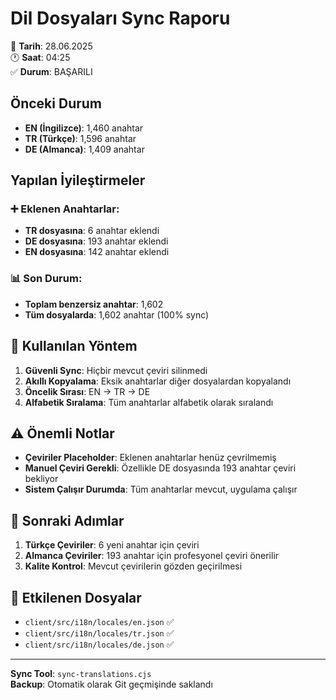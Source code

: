 # Dil Dosyaları Sync Raporu

📅 **Tarih**: 28.06.2025  
🕐 **Saat**: 04:25  
✅ **Durum**: BAŞARILI

## Önceki Durum
- **EN (İngilizce)**: 1,460 anahtar
- **TR (Türkçe)**: 1,596 anahtar  
- **DE (Almanca)**: 1,409 anahtar

## Yapılan İyileştirmeler

### ➕ Eklenen Anahtarlar:
- **TR dosyasına**: 6 anahtar eklendi
- **DE dosyasına**: 193 anahtar eklendi
- **EN dosyasına**: 142 anahtar eklendi

### 📊 Son Durum:
- **Toplam benzersiz anahtar**: 1,602
- **Tüm dosyalarda**: 1,602 anahtar (100% sync)

## 🔧 Kullanılan Yöntem

1. **Güvenli Sync**: Hiçbir mevcut çeviri silinmedi
2. **Akıllı Kopyalama**: Eksik anahtarlar diğer dosyalardan kopyalandı
3. **Öncelik Sırası**: EN → TR → DE
4. **Alfabetik Sıralama**: Tüm anahtarlar alfabetik olarak sıralandı

## ⚠️ Önemli Notlar

- **Çeviriler Placeholder**: Eklenen anahtarlar henüz çevrilmemiş
- **Manuel Çeviri Gerekli**: Özellikle DE dosyasında 193 anahtar çeviri bekliyor
- **Sistem Çalışır Durumda**: Tüm anahtarlar mevcut, uygulama çalışır

## 🎯 Sonraki Adımlar

1. **Türkçe Çeviriler**: 6 yeni anahtar için çeviri
2. **Almanca Çeviriler**: 193 anahtar için profesyonel çeviri önerilir
3. **Kalite Kontrol**: Mevcut çevirilerin gözden geçirilmesi

## 📁 Etkilenen Dosyalar

- `client/src/i18n/locales/en.json` ✅
- `client/src/i18n/locales/tr.json` ✅  
- `client/src/i18n/locales/de.json` ✅

---

**Sync Tool**: `sync-translations.cjs`  
**Backup**: Otomatik olarak Git geçmişinde saklandı
